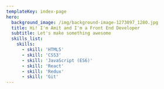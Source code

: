 ```yaml
---
templateKey: index-page
hero:
  background_image: /img/background-image-1273097_1280.jpg
  title: Hi! I'm Amit and I'm a Front End Developer
  subtitle: Let's make something awesome
  skills_list:
    skills:
      - skill: 'HTML5'
      - skill: 'CSS3'
      - skill: 'JavaScript (ES6)'
      - skill: 'React'
      - skill: 'Redux'
      - skill: 'Git'
---
```


